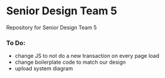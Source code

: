 # Senior Design Team 5
Repository for Senior Design Team 5

### To Do:
- change JS to not do a new transaction on every page load 
- change boilerplate code to match our design 
- upload system diagram 